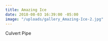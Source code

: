 ```yaml
---
title: Amazing Ice
date: 2018-08-03 16:39:00 -05:00
image: "/uploads/gallery_Amazing-Ice-2.jpg"
---
```


Culvert Pipe